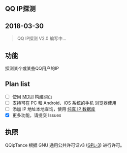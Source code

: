 ## QQ IP探测

## 2018-03-30
> QQ IP探测 V2.0 编写中...

## 功能
探测某个或某些QQ用户的IP

## Plan list
- [ ] 使用 [MDUI](https://github.com/zdhxiong/mdui) 构建网页
- [ ] 支持可在 PC 和 Android、iOS 系统的手机 浏览器使用
- [ ] 添加 IP 地址本地查询，使用 [纯真 IP 数据库](http://www.cz88.net)
- [x] 更多功能，请提交 Issues

## 执照
QQipTance 根据 GNU 通用公共许可证v3 ([GPL-3](http://www.gnu.org/copyleft/gpl.html)) 进行许可。
